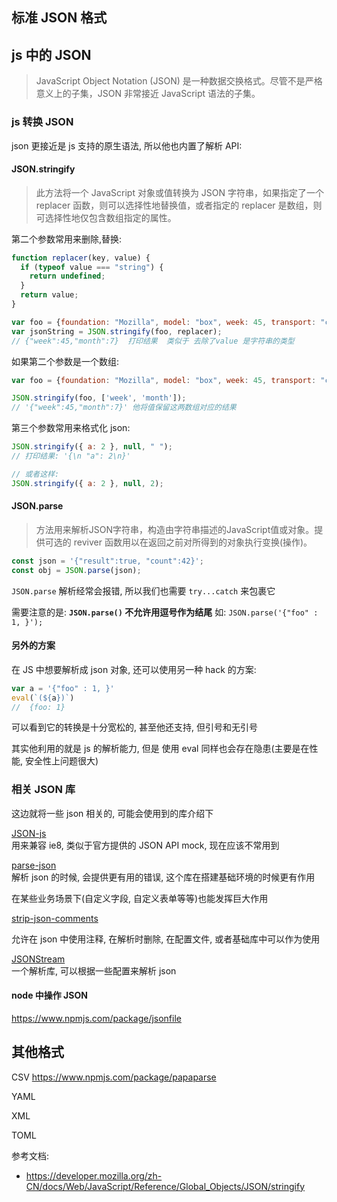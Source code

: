 ## 标准 JSON 格式

## js 中的 JSON

>  JavaScript Object Notation (JSON) 是一种数据交换格式。尽管不是严格意义上的子集，JSON 非常接近  JavaScript 语法的子集。

### js 转换 JSON

json 更接近是 js 支持的原生语法, 所以他也内置了解析 API:

#### JSON.stringify

> 此方法将一个 JavaScript 对象或值转换为 JSON 字符串，如果指定了一个 replacer 函数，则可以选择性地替换值，或者指定的 replacer 是数组，则可选择性地仅包含数组指定的属性。

第二个参数常用来删除,替换:

```js
function replacer(key, value) {
  if (typeof value === "string") {
    return undefined;
  }
  return value;
}

var foo = {foundation: "Mozilla", model: "box", week: 45, transport: "car", month: 7};
var jsonString = JSON.stringify(foo, replacer);
// {"week":45,"month":7}  打印结果  类似于 去除了value 是字符串的类型
```
如果第二个参数是一个数组:

```js
var foo = {foundation: "Mozilla", model: "box", week: 45, transport: "car", month: 7};

JSON.stringify(foo, ['week', 'month']);
// '{"week":45,"month":7}' 他将值保留这两数组对应的结果
```


第三个参数常用来格式化 json:

```js
JSON.stringify({ a: 2 }, null, " ");
// 打印结果: '{\n "a": 2\n}'

// 或者这样:
JSON.stringify({ a: 2 }, null, 2);
```

#### JSON.parse

> 方法用来解析JSON字符串，构造由字符串描述的JavaScript值或对象。提供可选的 reviver 函数用以在返回之前对所得到的对象执行变换(操作)。

```js
const json = '{"result":true, "count":42}';
const obj = JSON.parse(json);
```

`JSON.parse` 解析经常会报错, 所以我们也需要 `try...catch` 来包裹它

需要注意的是:  **`JSON.parse()` 不允许用逗号作为结尾**
如: `JSON.parse('{"foo" : 1, }');`


#### 另外的方案

在 JS 中想要解析成 json 对象, 还可以使用另一种 hack 的方案:

```js
var a = '{"foo" : 1, }'
eval(`(${a})`)
//  {foo: 1}
```
可以看到它的转换是十分宽松的, 甚至他还支持, 但引号和无引号

其实他利用的就是 js 的解析能力, 但是 使用 eval 同样也会存在隐患(主要是在性能, 安全性上问题很大)

### 相关 JSON 库

这边就将一些 json 相关的, 可能会使用到的库介绍下

[JSON-js](https://github.com/douglascrockford/JSON-js)  
用来兼容 ie8, 类似于官方提供的 JSON API mock, 现在应该不常用到



[parse-json](https://github.com/sindresorhus/parse-json)  
解析 json 的时候, 会提供更有用的错误, 这个库在搭建基础环境的时候更有作用

在某些业务场景下(自定义字段, 自定义表单等等)也能发挥巨大作用


[strip-json-comments](https://www.npmjs.com/package/strip-json-comments)  

允许在 json 中使用注释, 在解析时删除, 在配置文件, 或者基础库中可以作为使用


[JSONStream](https://www.npmjs.com/package/JSONStream)  
一个解析库, 可以根据一些配置来解析 json


#### node 中操作 JSON
https://www.npmjs.com/package/jsonfile


## 其他格式

CSV
https://www.npmjs.com/package/papaparse

YAML

XML

TOML


参考文档:
- https://developer.mozilla.org/zh-CN/docs/Web/JavaScript/Reference/Global_Objects/JSON/stringify